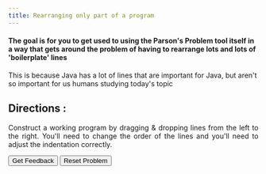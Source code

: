 ```yaml
---
title: Rearranging only part of a program
---
```


#### The goal is for you to get used to using the Parson's Problem tool itself in a way that gets around the problem of having to rearrange lots and lots of 'boilerplate' lines

<p>This is because Java has a lot of lines that are important for Java, but aren't so important for us humans studying today's topic</p>

## Directions :

<div style="text-align: justify"> 
    <p>Construct a working program by dragging & dropping lines from the left to the right. You'll need to change the order of the lines and you'll need to adjust the indentation correctly.</p>
</div>

<div id="sortableTrash" class="sortable-code"></div> 
<div id="sortable" class="sortable-code"></div> 
<div style="clear:both;"></div> 
<p> 
    <input id="feedbackLink" value="Get Feedback" type="button" /> 
    <input id="newInstanceLink" value="Reset Problem" type="button" /> 
</p> 
<script type="text/javascript"> 
(function(){
  var initial = "    System.out.println(\"Welcome \");    \n" +
    "    System.out.println(\"to \");\n" +
    "    System.out.println(\"BIT \");\n" +
    "    System.out.println(\"115\");";
  var parsonsPuzzle = new ParsonsWidget({
    "sortableId": "sortable",
    "max_wrong_lines": 10,
    "grader": ParsonsWidget._graders.LineBasedGrader,
    "exec_limit": 2500,
    "can_indent": true,
    "x_indent": 50,
    "lang": "en",
    "trashId": "sortableTrash"
  });
  parsonsPuzzle.init(initial);
  parsonsPuzzle.shuffleLines();
  $("#newInstanceLink").click(function(event){ 
      event.preventDefault(); 
      parsonsPuzzle.shuffleLines(); 
  }); 
  $("#feedbackLink").click(function(event){ 
      event.preventDefault(); 
      parsonsPuzzle.getFeedback(); 
  }); 
})(); 
</script>
